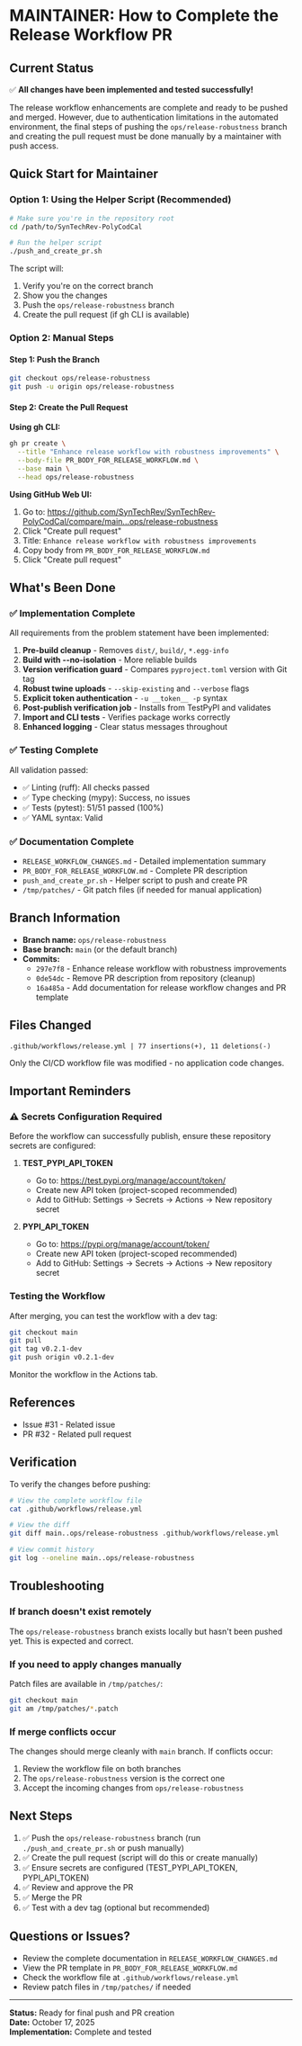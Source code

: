 # MAINTAINER: How to Complete the Release Workflow PR

## Current Status

✅ **All changes have been implemented and tested successfully!**

The release workflow enhancements are complete and ready to be pushed and merged. However, due to authentication limitations in the automated environment, the final steps of pushing the `ops/release-robustness` branch and creating the pull request must be done manually by a maintainer with push access.

## Quick Start for Maintainer

### Option 1: Using the Helper Script (Recommended)

```bash
# Make sure you're in the repository root
cd /path/to/SynTechRev-PolyCodCal

# Run the helper script
./push_and_create_pr.sh
```

The script will:
1. Verify you're on the correct branch
2. Show you the changes
3. Push the `ops/release-robustness` branch
4. Create the pull request (if gh CLI is available)

### Option 2: Manual Steps

#### Step 1: Push the Branch

```bash
git checkout ops/release-robustness
git push -u origin ops/release-robustness
```

#### Step 2: Create the Pull Request

**Using gh CLI:**
```bash
gh pr create \
  --title "Enhance release workflow with robustness improvements" \
  --body-file PR_BODY_FOR_RELEASE_WORKFLOW.md \
  --base main \
  --head ops/release-robustness
```

**Using GitHub Web UI:**
1. Go to: https://github.com/SynTechRev/SynTechRev-PolyCodCal/compare/main...ops/release-robustness
2. Click "Create pull request"
3. Title: `Enhance release workflow with robustness improvements`
4. Copy body from `PR_BODY_FOR_RELEASE_WORKFLOW.md`
5. Click "Create pull request"

## What's Been Done

### ✅ Implementation Complete

All requirements from the problem statement have been implemented:

1. **Pre-build cleanup** - Removes `dist/`, `build/`, `*.egg-info`
2. **Build with --no-isolation** - More reliable builds
3. **Version verification guard** - Compares `pyproject.toml` version with Git tag
4. **Robust twine uploads** - `--skip-existing` and `--verbose` flags
5. **Explicit token authentication** - `-u __token__ -p` syntax
6. **Post-publish verification job** - Installs from TestPyPI and validates
7. **Import and CLI tests** - Verifies package works correctly
8. **Enhanced logging** - Clear status messages throughout

### ✅ Testing Complete

All validation passed:
- ✅ Linting (ruff): All checks passed
- ✅ Type checking (mypy): Success, no issues
- ✅ Tests (pytest): 51/51 passed (100%)
- ✅ YAML syntax: Valid

### ✅ Documentation Complete

- `RELEASE_WORKFLOW_CHANGES.md` - Detailed implementation summary
- `PR_BODY_FOR_RELEASE_WORKFLOW.md` - Complete PR description
- `push_and_create_pr.sh` - Helper script to push and create PR
- `/tmp/patches/` - Git patch files (if needed for manual application)

## Branch Information

- **Branch name:** `ops/release-robustness`
- **Base branch:** `main` (or the default branch)
- **Commits:**
  - `297e7f8` - Enhance release workflow with robustness improvements
  - `0de54dc` - Remove PR description from repository (cleanup)
  - `16a485a` - Add documentation for release workflow changes and PR template

## Files Changed

```
.github/workflows/release.yml | 77 insertions(+), 11 deletions(-)
```

Only the CI/CD workflow file was modified - no application code changes.

## Important Reminders

### ⚠️ Secrets Configuration Required

Before the workflow can successfully publish, ensure these repository secrets are configured:

1. **TEST_PYPI_API_TOKEN**
   - Go to: https://test.pypi.org/manage/account/token/
   - Create new API token (project-scoped recommended)
   - Add to GitHub: Settings → Secrets → Actions → New repository secret

2. **PYPI_API_TOKEN**
   - Go to: https://pypi.org/manage/account/token/
   - Create new API token (project-scoped recommended)
   - Add to GitHub: Settings → Secrets → Actions → New repository secret

### Testing the Workflow

After merging, you can test the workflow with a dev tag:

```bash
git checkout main
git pull
git tag v0.2.1-dev
git push origin v0.2.1-dev
```

Monitor the workflow in the Actions tab.

## References

- Issue #31 - Related issue
- PR #32 - Related pull request

## Verification

To verify the changes before pushing:

```bash
# View the complete workflow file
cat .github/workflows/release.yml

# View the diff
git diff main..ops/release-robustness .github/workflows/release.yml

# View commit history
git log --oneline main..ops/release-robustness
```

## Troubleshooting

### If branch doesn't exist remotely

The `ops/release-robustness` branch exists locally but hasn't been pushed yet. This is expected and correct.

### If you need to apply changes manually

Patch files are available in `/tmp/patches/`:

```bash
git checkout main
git am /tmp/patches/*.patch
```

### If merge conflicts occur

The changes should merge cleanly with `main` branch. If conflicts occur:
1. Review the workflow file on both branches
2. The `ops/release-robustness` version is the correct one
3. Accept the incoming changes from `ops/release-robustness`

## Next Steps

1. ✅ Push the `ops/release-robustness` branch (run `./push_and_create_pr.sh` or push manually)
2. ✅ Create the pull request (script will do this or create manually)
3. ✅ Ensure secrets are configured (TEST_PYPI_API_TOKEN, PYPI_API_TOKEN)
4. ✅ Review and approve the PR
5. ✅ Merge the PR
6. ✅ Test with a dev tag (optional but recommended)

## Questions or Issues?

- Review the complete documentation in `RELEASE_WORKFLOW_CHANGES.md`
- View the PR template in `PR_BODY_FOR_RELEASE_WORKFLOW.md`
- Check the workflow file at `.github/workflows/release.yml`
- Review patch files in `/tmp/patches/` if needed

---

**Status:** Ready for final push and PR creation  
**Date:** October 17, 2025  
**Implementation:** Complete and tested
